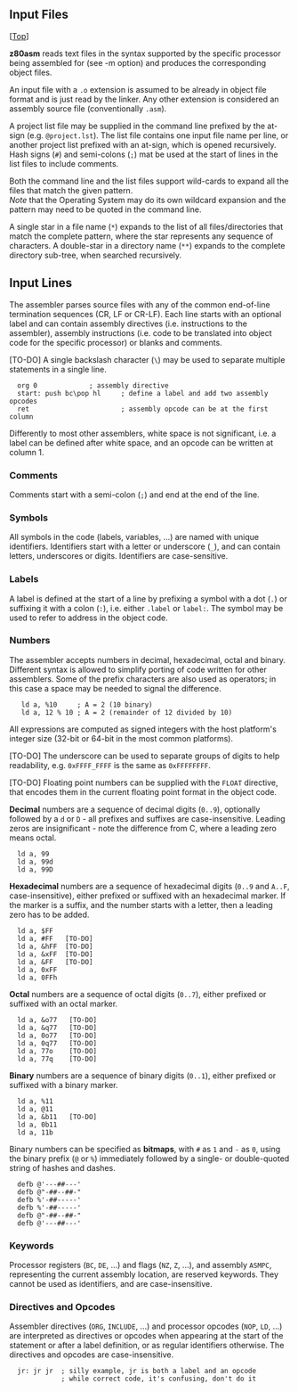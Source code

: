 ## Input Files
[[Top](Tool---z80asm)]

**z80asm** reads text files in the syntax supported by the specific processor being assembled for (see -m option) and produces the corresponding object files.

An input file with a ```.o``` extension is assumed to be already in object file format and is just read by the linker. Any other extension is considered an assembly source file (conventionally ```.asm```).

A project list file may be supplied in the command line prefixed by the at-sign (e.g. ```@project.lst```). The list file contains one input file name per line, or another project list prefixed with an at-sign, which is opened recursively. Hash signs (```#```) and semi-colons (```;```) mat be used at the start of lines in the list files to include comments.

Both the command line and the list files support wild-cards to expand all the files that match the given pattern.  
*Note* that the Operating System may do its own wildcard expansion and the pattern may need to be quoted in the command line.

A single star in a file name (```*```) expands to the list of all files/directories that match the complete pattern, where the star represents any sequence of characters. A double-star in a directory name (```**```) expands to the complete directory sub-tree, when searched recursively.

## Input Lines

The assembler parses source files with any of the common end-of-line termination sequences (CR, LF or CR-LF). Each line starts with an optional label and can contain assembly directives (i.e. instructions to the assembler), assembly instructions (i.e. code to be translated into object code for the specific processor) or blanks and comments.

[TO-DO] A single backslash character (```\```) may be used to separate multiple statements in a single line.

```
  org 0				; assembly directive	        
  start: push bc\pop hl 	; define a label and add two assembly opcodes            
  ret                   	; assembly opcode can be at the first column    
```

Differently to most other assemblers, white space is not significant, i.e. a label can be defined after white space, and an opcode can be written at column 1.

### Comments

Comments start with a semi-colon (```;```) and end at the end of the line.

### Symbols

All symbols in the code (labels, variables, ...) are named with unique identifiers. Identifiers start with a letter or underscore (```_```), and can contain letters, underscores or digits. Identifiers are case-sensitive.

### Labels

A label is defined at the start of a line by prefixing a symbol with a dot (```.```) or suffixing it with a colon (```:```), i.e. either ```.label``` or ```label:```. The symbol may be used to refer to address in the object code.

### Numbers

The assembler accepts numbers in decimal, hexadecimal, octal and binary. Different syntax is allowed to simplify porting of code written for other assemblers. Some of the prefix characters are also used as operators; in this case a space may be needed to signal the difference.

```
   ld a, %10     ; A = 2 (10 binary)
   ld a, 12 % 10 ; A = 2 (remainder of 12 divided by 10)
```

All expressions are computed as signed integers with the host platform's integer size (32-bit or 64-bit in the most common platforms).

[TO-DO] The underscore can be used to separate groups of digits to help readability, e.g. ```0xFFFF_FFFF``` is the same as ```0xFFFFFFFF```.

[TO-DO] Floating point numbers can be supplied with the ```FLOAT``` directive, that encodes them in the current floating point format in the object code.

**Decimal** numbers are a sequence of decimal digits (```0..9```), optionally followed by a ```d``` or ```D``` - all prefixes and suffixes are case-insensitive. Leading zeros are insignificant - note the difference from C, where a leading zero means octal.

```
  ld a, 99
  ld a, 99d
  ld a, 99D
```

**Hexadecimal** numbers are a sequence of hexadecimal digits (```0..9``` and ```A..F```, case-insensitive), either prefixed or suffixed with an hexadecimal marker. If the marker is a suffix, and the number starts with a letter, then a leading zero has to be added.

```
  ld a, $FF
  ld a, #FF   [TO-DO]
  ld a, &hFF  [TO-DO]
  ld a, &xFF  [TO-DO]
  ld a, &FF   [TO-DO]
  ld a, 0xFF
  ld a, 0FFh
```

**Octal** numbers are a sequence of octal digits (```0..7```), either prefixed or suffixed with an octal marker. 
```
  ld a, &o77   [TO-DO]
  ld a, &q77   [TO-DO]
  ld a, 0o77   [TO-DO]
  ld a, 0q77   [TO-DO]
  ld a, 77o    [TO-DO]
  ld a, 77q    [TO-DO]
```

**Binary** numbers are a sequence of binary digits (```0..1```), either prefixed or suffixed with a binary marker. 
```
  ld a, %11
  ld a, @11
  ld a, &b11   [TO-DO]
  ld a, 0b11
  ld a, 11b
```

Binary numbers can be specified as **bitmaps**, with ```#``` as ```1``` and ```-``` as ```0```, using the binary prefix (```@``` or ```%```) immediately followed by a single- or double-quoted string of hashes and dashes.
```
  defb @'---##---'
  defb @"-##--##-"
  defb %'-##-----'
  defb %'-##-----'
  defb @"-##--##-"
  defb @'---##---'
```

### Keywords

Processor registers (```BC```, ```DE```, ...) and flags (```NZ```, ```Z```, ...), and assembly ```ASMPC```, representing the current assembly location, are reserved keywords. They cannot be used as identifiers, and are case-insensitive.

### Directives and Opcodes

Assembler directives (```ORG```, ```INCLUDE```, ...) and processor opcodes (```NOP```, ```LD```, ...) are interpreted as directives or opcodes when appearing at the start of the statement or after a label definition, or as regular identifiers otherwise. The directives and opcodes are case-insensitive.

```
  jr: jr jr  ; silly example, jr is both a label and an opcode
             ; while correct code, it's confusing, don't do it
```
